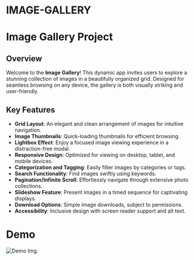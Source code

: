 # IMAGE-GALLERY

# Image Gallery Project  

## Overview  

Welcome to the **Image Gallery**! This dynamic app invites users to explore a stunning collection of images in a beautifully organized grid. Designed for seamless browsing on any device, the gallery is both visually striking and user-friendly.  

## Key Features  

- **Grid Layout**: An elegant and clean arrangement of images for intuitive navigation.  
- **Image Thumbnails**: Quick-loading thumbnails for efficient browsing.  
- **Lightbox Effect**: Enjoy a focused image viewing experience in a distraction-free modal.  
- **Responsive Design**: Optimized for viewing on desktop, tablet, and mobile devices.   
- **Categorization and Tagging**: Easily filter images by categories or tags.  
- **Search Functionality**: Find images swiftly using keywords.  
- **Pagination/Infinite Scroll**: Effortlessly navigate through extensive photo collections.  
- **Slideshow Feature**: Present images in a timed sequence for captivating displays.  
- **Download Options**: Simple image downloads, subject to permissions.  
- **Accessibility**: Inclusive design with screen reader support and alt text.  

# Demo
![Demo Img](link-to-live-demo).  
